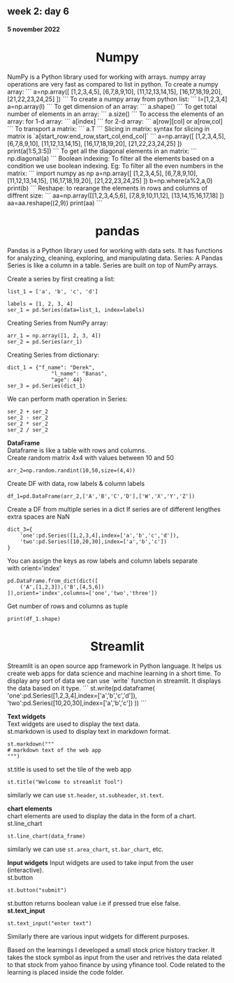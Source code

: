 ## week 2: day 6  
#### 5 november 2022 
<h1 align="center"> Numpy</h1>
NumPy is a Python library used for working with arrays. numpy array operations are very fast as compared to list in python.  
To create a numpy array:  
```
a=np.array([
    [1,2,3,4,5],
    [6,7,8,9,10],
    [11,12,13,14,15],
    [16,17,18,19,20],
    [21,22,23,24,25]
])
```
To create a numpy array from python list:  
```
l=[1,2,3,4]
a=np.array(l)
```
To get dimension of an array:  
```
a.shape()
```
To get total number of elements in an array:  
```
a.size()
```
To access the elements of an array:  
for 1-d array:  
```
a[index]
```
for 2-d array:  
```
a[row][col]
    or
a[row,col]
```
To transport a matrix:  
```
a.T
```
Slicing in matrix:  
syntax for slicing in matrix is `a[start_row:end_row,start_col,end_col]`
```
a=np.array([
    [1,2,3,4,5],
    [6,7,8,9,10],
    [11,12,13,14,15],
    [16,17,18,19,20],
    [21,22,23,24,25]
])
print(a[1:5,3:5])
```
To get all the diagonal elements in an matrix:  
```
np.diagonal(a)
```
Boolean indexing:  
To filter all the elements based on a condition we use boolean indexing.  
Eg: To filter all the even numbers in the matrix:  
```
import numpy as np
a=np.array([
    [1,2,3,4,5],
    [6,7,8,9,10],
    [11,12,13,14,15],
    [16,17,18,19,20],
    [21,22,23,24,25]
])
b=np.where(a%2,a,0)
print(b)
```
Reshape:  
to rearange the elements in rows and columns of diffrent size:  
```
aa=np.array([[1,2,3,4,5,6],
            [7,8,9,10,11,12],
            [13,14,15,16,17,18]
            ])
aa=aa.reshape((2,9))
print(aa)
```
<h1 align="center">pandas</h1>  
Pandas is a Python library used for working with data sets. It has functions for analyzing, cleaning, exploring, and manipulating data.  
Series:  
A Pandas Series is like a column in a table.
Series are built on top of NumPy arrays.  

Create a series by first creating a list:  
``` 
list_1 = ['a', 'b', 'c', 'd']

labels = [1, 2, 3, 4]
ser_1 = pd.Series(data=list_1, index=labels)
```
Creating Series from NumPy array:  
```
arr_1 = np.array([1, 2, 3, 4])
ser_2 = pd.Series(arr_1)
```
Creating Series from dictionary:  
```
dict_1 = {"f_name": "Derek", 
              "l_name": "Banas", 
              "age": 44}
ser_3 = pd.Series(dict_1)
```
We can perform math operation in Series:  
```
ser_2 + ser_2
ser_2 - ser_2
ser_2 * ser_2
ser_2 / ser_2
```
**DataFrame**  
Dataframe is like a table with rows and columns.  
Create random matrix 4x4 with values between 10 and 50  
```
arr_2=np.random.randint(10,50,size=(4,4))
```
Create DF with data, row labels & column labels  
```
df_1=pd.DataFrame(arr_2,['A','B','C','D'],['W','X','Y','Z'])
```
Create a DF from multiple series in a dict If series are of different lengthes extra spaces are NaN  
```
dict_3={
    'one':pd.Series([1,2,3,4],index=['a','b','c','d']),
    'two':pd.Series([10,20,30],index=['a','b','c'])
}
```
You can assign the keys as row labels and column labels separate  
with orient='index'
```
pd.DataFrame.from_dict(dict([
    ('A',[1,2,3]),('B',[4,5,6])
]),orient='index',columns=['one','two','three'])
```
Get number of rows and columns as tuple  
```
print(df_1.shape)
```
<h1 align="center">Streamlit</h1>  
Streamlit is an open source app framework in Python language. It helps us create web apps for data science and machine learning in a short time.  
To display any sort of data we can use `write` function in streamlit. It displays the data based on it type.  
```
st.write(pd.dataframe(
    'one':pd.Series([1,2,3,4],index=['a','b','c','d']),
    'two':pd.Series([10,20,30],index=['a','b','c'])
))
```

**Text widgets**  
Text widgets are used to display the text data.  
st.markdown  is used to display text in markdown format.  
```
st.markdown("""
# markdown text of the web app
""")
```
st.title is used to set the tile of the web app  
```
st.title("Welcome to streamlit Tool")
```
similarly we can use `st.header`, `st.subheader`, `st.text`.  

**chart elements**  
chart elements are used to display the data in the form of a chart.  
st.line_chart  
```
st.line_chart(data_frame)
```
similarly we can use `st.area_chart`, `st.bar_chart`, etc.  

**Input widgets**
Input widgets are used to take input from the user (interactive).  
st.button  
```
st.button("submit")
```
st.button returns boolean value i.e if pressed true else false.  
**st.text_input**  
```
st.text_input("enter text")
```
Similarly there are various input widgets for different purposes.  

Based on the learnings I developed a small stock price history tracker. It takes the stock symbol as input from the user and retrives the data related to that stock from yahoo finance by using yfinance tool. Code related to the learning is placed inside the code folder.  